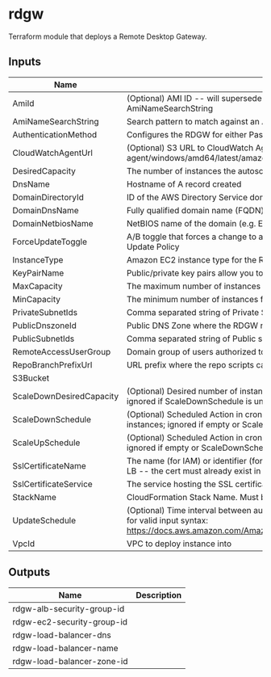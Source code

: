 # rdgw

Terraform module that deploys a Remote Desktop Gateway.

## Inputs

| Name | Description | Type | Default | Required |
|------|-------------|:----:|:-----:|:-----:|
| AmiId | \(Optional\) AMI ID -- will supersede Lambda-based AMI lookup using AmiNameSearchString | string | `""` | no |
| AmiNameSearchString | Search pattern to match against an AMI Name | string | `"Windows_Server-2016-English-Full-Base-*"` | no |
| AuthenticationMethod | Configures the RDGW for either Password or Smartcard authentication | string | `"Password"` | no |
| CloudWatchAgentUrl | \(Optional\) S3 URL to CloudWatch Agent MSI. Example: s3://amazoncloudwatch-agent/windows/amd64/latest/amazon-cloudwatch-agent.msi | string | `""` | no |
| DesiredCapacity | The number of instances the autoscale group will spin up initially | string | `"1"` | no |
| DnsName | Hostname of A record created | string | `""` | no |
| DomainDirectoryId | ID of the AWS Directory Service domain, e.g. d-xxxxxxxxxx | string | n/a | yes |
| DomainDnsName | Fully qualified domain name \(FQDN\) of the forest root domain e.g. example.com | string | `"example.com"` | no |
| DomainNetbiosName | NetBIOS name of the domain \(e.g. EXAMPLE\) | string | `"EXAMPLE"` | no |
| ForceUpdateToggle | A/B toggle that forces a change to a LaunchConfig property, triggering the AutoScale Update Policy | string | `"A"` | no |
| InstanceType | Amazon EC2 instance type for the Remote Desktop Gateway Instance | string | `"t2.micro"` | no |
| KeyPairName | Public/private key pairs allow you to securely connect to your instance after it launches | string | `""` | no |
| MaxCapacity | The maximum number of instances for the autoscale group | string | `"2"` | no |
| MinCapacity | The minimum number of instances for the autoscale group | string | `"0"` | no |
| PrivateSubnetIds | Comma separated string of Private Subnet IDs where the RDGW instances will run | list(string) | n/a | yes |
| PublicDnszoneId | Public DNS Zone where the RDGW record will be created | string | `""` | no |
| PublicSubnetIds | Comma separated string of Public subnet IDs to attach to the load balancer | list(string) | n/a | yes |
| RemoteAccessUserGroup | Domain group of users authorized to use the RDGW | string | `"Domain Admins"` | no |
| RepoBranchPrefixUrl | URL prefix where the repo scripts can be retrieved | string | `"https://raw.githubusercontent.com/plus3it/cfn/master"` | no |
| S3Bucket |  | string | n/a | yes |
| ScaleDownDesiredCapacity | \(Optional\) Desired number of instances during the Scale Down Scheduled Action; ignored if ScaleDownSchedule is unset | string | `"1"` | no |
| ScaleDownSchedule | \(Optional\) Scheduled Action in cron-format \(UTC\) to scale down the number of instances; ignored if empty or ScaleUpSchedule is unset \(E.g. "0 0 \* \* \*"\) | string | `""` | no |
| ScaleUpSchedule | \(Optional\) Scheduled Action in cron-format \(UTC\) to scale up to the Desired Capacity; ignored if empty or ScaleDownSchedule is unset \(E.g. "0 10 \* \* Mon-Fri"\) | string | `""` | no |
| SslCertificateName | The name \(for IAM\) or identifier \(for ACM\) of the SSL certificate to associate with the LB -- the cert must already exist in the service | string | `""` | no |
| SslCertificateService | The service hosting the SSL certificate.  ACM or IAM are allowed values | string | `"ACM"` | no |
| StackName | CloudFormation Stack Name.  Must be less than 10 characters | string | n/a | yes |
| UpdateSchedule | \(Optional\) Time interval between auto stack updates. Refer to the AWS documentation for valid input syntax: https://docs.aws.amazon.com/AmazonCloudWatch/latest/events/ScheduledEvents.html | string | `""` | no |
| VpcId | VPC to deploy instance into | string | `"vpc-12345678"` | no |

## Outputs

| Name | Description |
|------|-------------|
| rdgw-alb-security-group-id |  |
| rdgw-ec2-security-group-id |  |
| rdgw-load-balancer-dns |  |
| rdgw-load-balancer-name |  |
| rdgw-load-balancer-zone-id |  |

